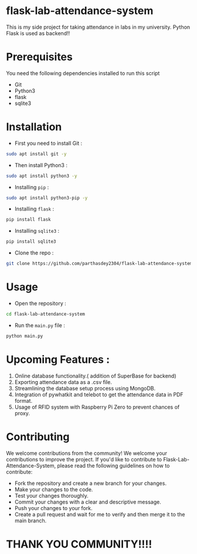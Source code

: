 # flask-lab-attendance-system
This is my side project for taking attendance in labs in my university. Python Flask is used as backend!!

# Prerequisites
You need the following dependencies installed to run this script
+ Git
+ Python3
+ flask
+ sqlite3

# Installation
+ First you need to install Git :
```sh
sudo apt install git -y
```

+ Then install Python3 :
``` sh
sudo apt install python3 -y
```

+ Installing ``pip`` :
``` sh
sudo apt install python3-pip -y
```

+ Installing ``flask`` :
``` sh
pip install flask
```

+ Installing ``sqlite3`` :
``` sh
pip install sqlite3
```

+ Clone the repo :
``` sh
git clone https://github.com/parthasdey2304/flask-lab-attendance-system.git
```

# Usage
+ Open the repository : 
``` sh
cd flask-lab-attendance-system
```

+ Run the ``main.py`` file :
``` sh
python main.py
```

# Upcoming Features : 
1. Online database functionality.( addition of SuperBase for backend)
2. Exporting attendance data as a .csv file.
3. Streamlining the database setup process using MongoDB.
4. Integration of pywhatkit and telebot to get the attendance data in PDF format.
5. Usage of RFID system with Raspberry Pi Zero to prevent chances of proxy.

# Contributing
We welcome contributions from the community! We welcome your contributions to improve the project. If you'd like to contribute to Flask-Lab-Attendance-System, please read the following guidelines on how to contribute:
+ Fork the repository and create a new branch for your changes.
+ Make your changes to the code.
+ Test your changes thoroughly.
+ Commit your changes with a clear and descriptive message.
+ Push your changes to your fork.
+ Create a pull request and wait for me to verify and then merge it to the main branch.

# THANK YOU COMMUNITY!!!!
 
